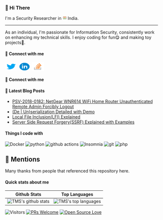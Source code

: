 ### 👋 Hi There

I'm a Security Researcher in <img src="logos/india.png" width="13"/> India. 

---------
As an individual, I'm passionate for Information Security, consistently work on enhancing my technical skills. I enjoy coding for fun😋 and making toy projects🎈.


#### 🔗  **Connect with me**
<p align="left">
<a href="https://twitter.com/touhidshaikh22" target="blank"><img align="center" src="logos/twitter.gif" alt="touhidshaikh22" height="30" width="40" /></a>
<a href="https://www.linkedin.com/in/touhidshaikh22/" target="blank"><img align="center" src="logos/linkedin.gif" alt="touhidshaikh22" height="30" width="40" /></a>
<a href="https://stackoverflow.com/users/8315173/touhidshaikh" target="blank"><img align="center" src="/logos/stackoverflow.png" alt="4214976" height="30" width="40" /></a>

#### 🔗  **Connect with me**

#### 📕 **Latest Blog Posts**
<!-- BLOG-POST-LIST:START -->
- [PSV-2018-0182: NetGear WNR614 WiFi Home Router Unauthenticated Remote Admin Forcibly Logout](https://touhidshaikh.com/blog/2023/02/psv-2018-0182-netgear-wnr614-wifi-home-router-unauthenticated-remote-admin-forcibly-logout/)
- [&lpar;De | Un&rpar;serialization Detailed with Demo](https://touhidshaikh.com/blog/2023/01/de-unserialization-detailed-with-demo/)
- [Local File Inclusion&lpar;LFI&rpar; Explained](https://touhidshaikh.com/blog/2023/01/local-file-inclusionlfi-explained/)
- [Server Side Request Forgery&lpar;SSRF&rpar; Explained with Examples](https://touhidshaikh.com/blog/2023/01/server-side-request-forgeryssrf-explained-with-examples/)
<!-- BLOG-POST-LIST:END -->


#### Things I code with</h3>
<img alt="Docker" src="https://img.shields.io/badge/-Docker-46a1f1?style=flat-square&logo=docker&logoColor=white" /> <img alt="python" src="https://img.shields.io/badge/-Python-5843BE?style=flat-square&logo=php&logoColor=white" /> <img alt="github actions" src="https://img.shields.io/badge/-Github_Actions-2082FF?style=flat-square&logo=github-actions&logoColor=white" /> <img alt="Insomnia" src="https://img.shields.io/badge/-Insomnia-58494E?style=flat-square&logo=insomnia&logoColor=white" /> <img alt="git" src="https://img.shields.io/badge/-Git-F05030?style=flat-square&logo=git&logoColor=white" /> <img alt="php" src="https://img.shields.io/badge/-PHP-5849E?style=flat-square&logo=php&logoColor=white" />

## :wave: Mentions

Many thanks from people that referenced this repository here.

<p align="center">
<!-- MENTIONS-LIST:START -->

<!-- MENTIONS-LIST:END -->
</p>

#### Quick stats about me
| Github Stats | Top Languages |
| --- | --- |
| ![TMS's github stats](https://github-readme-stats.vercel.app/api?username=touhidshaikh&show_icons=true&title_color=f6c32c&icon_color=f6c32c&text_color=9f9f9f&bg_color=151515&count_private=true) | ![TMS's top languages](https://github-readme-stats.vercel.app/api/top-langs/?username=touhidshaikh&show_icons=true&title_color=f6c32c&icon_color=f6c32c&text_color=9f9f9f&bg_color=151515&count_private=true&layout=compact) |

![Visitors](https://visitor-badge.glitch.me/badge?page_id=touhidshaikh.touhidshaikh) [![PRs Welcome](https://img.shields.io/badge/PRs-welcome-brightgreen.svg?style=flat&logo=github)](https://github.com/touhidshaikh) [![Open Source Love](https://badges.frapsoft.com/os/v2/open-source.svg?v=103)](https://github.com/touhidshaikh)

